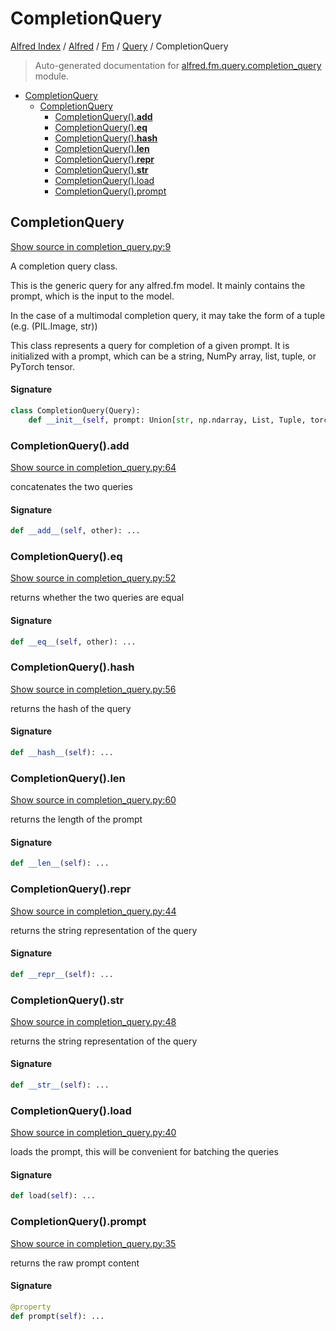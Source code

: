 # CompletionQuery

[Alfred Index](../../../README.md#alfred-index) / [Alfred](../../index.md#alfred) / [Fm](../index.md#fm) / [Query](./index.md#query) / CompletionQuery

> Auto-generated documentation for [alfred.fm.query.completion_query](../../../../alfred/fm/query/completion_query.py) module.

- [CompletionQuery](#completionquery)
  - [CompletionQuery](#completionquery-1)
    - [CompletionQuery().__add__](#completionquery()__add__)
    - [CompletionQuery().__eq__](#completionquery()__eq__)
    - [CompletionQuery().__hash__](#completionquery()__hash__)
    - [CompletionQuery().__len__](#completionquery()__len__)
    - [CompletionQuery().__repr__](#completionquery()__repr__)
    - [CompletionQuery().__str__](#completionquery()__str__)
    - [CompletionQuery().load](#completionquery()load)
    - [CompletionQuery().prompt](#completionquery()prompt)

## CompletionQuery

[Show source in completion_query.py:9](../../../../alfred/fm/query/completion_query.py#L9)

A completion query class.

This is the generic query for any alfred.fm model.
It mainly contains the prompt, which is the input to the model.

In the case of a multimodal completion query, it may take the form of a tuple (e.g. (PIL.Image, str))

This class represents a query for completion of a given prompt.
It is initialized with a prompt, which can be a string, NumPy array,
list, tuple, or PyTorch tensor.

#### Signature

```python
class CompletionQuery(Query):
    def __init__(self, prompt: Union[str, np.ndarray, List, Tuple, torch.Tensor]): ...
```

### CompletionQuery().__add__

[Show source in completion_query.py:64](../../../../alfred/fm/query/completion_query.py#L64)

concatenates the two queries

#### Signature

```python
def __add__(self, other): ...
```

### CompletionQuery().__eq__

[Show source in completion_query.py:52](../../../../alfred/fm/query/completion_query.py#L52)

returns whether the two queries are equal

#### Signature

```python
def __eq__(self, other): ...
```

### CompletionQuery().__hash__

[Show source in completion_query.py:56](../../../../alfred/fm/query/completion_query.py#L56)

returns the hash of the query

#### Signature

```python
def __hash__(self): ...
```

### CompletionQuery().__len__

[Show source in completion_query.py:60](../../../../alfred/fm/query/completion_query.py#L60)

returns the length of the prompt

#### Signature

```python
def __len__(self): ...
```

### CompletionQuery().__repr__

[Show source in completion_query.py:44](../../../../alfred/fm/query/completion_query.py#L44)

returns the string representation of the query

#### Signature

```python
def __repr__(self): ...
```

### CompletionQuery().__str__

[Show source in completion_query.py:48](../../../../alfred/fm/query/completion_query.py#L48)

returns the string representation of the query

#### Signature

```python
def __str__(self): ...
```

### CompletionQuery().load

[Show source in completion_query.py:40](../../../../alfred/fm/query/completion_query.py#L40)

loads the prompt, this will be convenient for batching the queries

#### Signature

```python
def load(self): ...
```

### CompletionQuery().prompt

[Show source in completion_query.py:35](../../../../alfred/fm/query/completion_query.py#L35)

returns the raw prompt content

#### Signature

```python
@property
def prompt(self): ...
```
